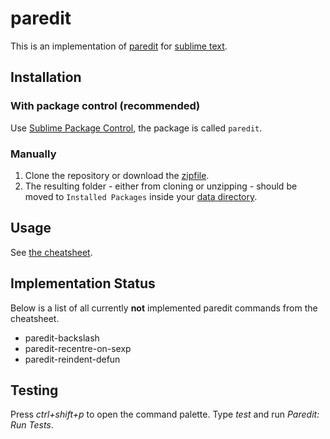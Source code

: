 # paredit

This is an implementation of [paredit](http://www.emacswiki.org/emacs/ParEdit)
for [sublime text](http://www.sublimetext.com/).

## Installation

### With package control (recommended)

Use [Sublime Package Control](http://wbond.net/sublime_packages/package_control),
the package is called `paredit`.

### Manually

1. Clone the repository or download the [zipfile](https://github.com/odyssomay/paredit/archive/master.zip).
2. The resulting folder - either from cloning or unzipping - should be moved to
`Installed Packages` inside your [data directory](http://docs.sublimetext.info/en/latest/basic_concepts.html#the-data-directory).

## Usage

See [the cheatsheet](http://pub.gajendra.net/src/paredit-refcard.pdf).

## Implementation Status

Below is a list of all currently **not** implemented paredit commands
from the cheatsheet.

* paredit-backslash
* paredit-recentre-on-sexp
* paredit-reindent-defun

## Testing

Press *ctrl+shift+p* to open the command palette. Type *test*
and run *Paredit: Run Tests*.
